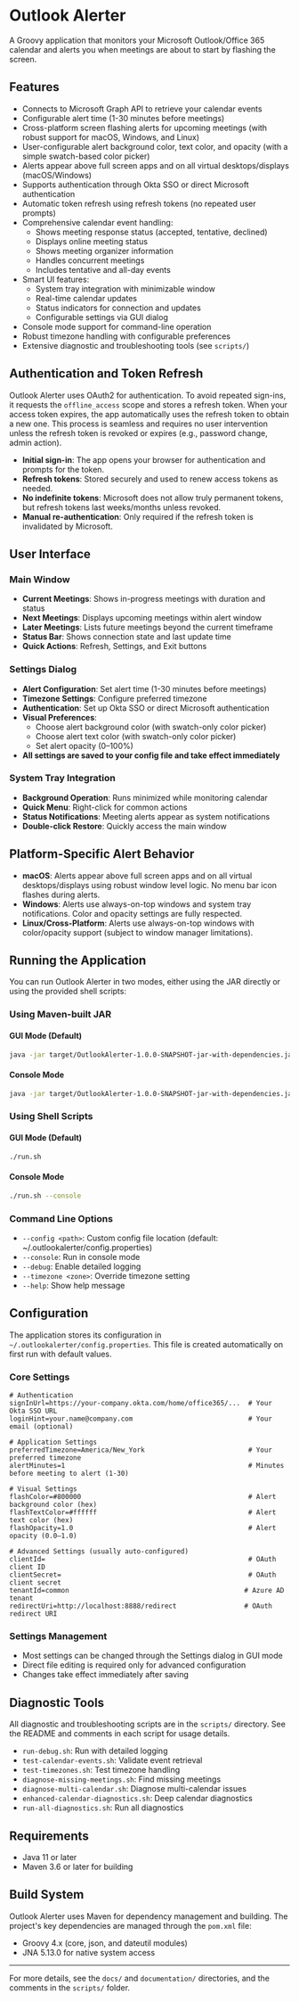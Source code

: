 # Outlook Alerter

A Groovy application that monitors your Microsoft Outlook/Office 365 calendar and alerts you when meetings are about to start by flashing the screen.

## Features

- Connects to Microsoft Graph API to retrieve your calendar events
- Configurable alert time (1-30 minutes before meetings)
- Cross-platform screen flashing alerts for upcoming meetings (with robust support for macOS, Windows, and Linux)
- User-configurable alert background color, text color, and opacity (with a simple swatch-based color picker)
- Alerts appear above full screen apps and on all virtual desktops/displays (macOS/Windows)
- Supports authentication through Okta SSO or direct Microsoft authentication
- Automatic token refresh using refresh tokens (no repeated user prompts)
- Comprehensive calendar event handling:
  - Shows meeting response status (accepted, tentative, declined)
  - Displays online meeting status
  - Shows meeting organizer information
  - Handles concurrent meetings
  - Includes tentative and all-day events
- Smart UI features:
  - System tray integration with minimizable window
  - Real-time calendar updates
  - Status indicators for connection and updates
  - Configurable settings via GUI dialog
- Console mode support for command-line operation
- Robust timezone handling with configurable preferences
- Extensive diagnostic and troubleshooting tools (see `scripts/`)

## Authentication and Token Refresh

Outlook Alerter uses OAuth2 for authentication. To avoid repeated sign-ins, it requests the `offline_access` scope and stores a refresh token. When your access token expires, the app automatically uses the refresh token to obtain a new one. This process is seamless and requires no user intervention unless the refresh token is revoked or expires (e.g., password change, admin action).

- **Initial sign-in**: The app opens your browser for authentication and prompts for the token.
- **Refresh tokens**: Stored securely and used to renew access tokens as needed.
- **No indefinite tokens**: Microsoft does not allow truly permanent tokens, but refresh tokens last weeks/months unless revoked.
- **Manual re-authentication**: Only required if the refresh token is invalidated by Microsoft.

## User Interface

### Main Window
- **Current Meetings**: Shows in-progress meetings with duration and status
- **Next Meetings**: Displays upcoming meetings within alert window
- **Later Meetings**: Lists future meetings beyond the current timeframe
- **Status Bar**: Shows connection state and last update time
- **Quick Actions**: Refresh, Settings, and Exit buttons

### Settings Dialog
- **Alert Configuration**: Set alert time (1-30 minutes before meetings)
- **Timezone Settings**: Configure preferred timezone
- **Authentication**: Set up Okta SSO or direct Microsoft authentication
- **Visual Preferences**:
  - Choose alert background color (with swatch-only color picker)
  - Choose alert text color (with swatch-only color picker)
  - Set alert opacity (0–100%)
- **All settings are saved to your config file and take effect immediately**

### System Tray Integration
- **Background Operation**: Runs minimized while monitoring calendar
- **Quick Menu**: Right-click for common actions
- **Status Notifications**: Meeting alerts appear as system notifications
- **Double-click Restore**: Quickly access the main window

## Platform-Specific Alert Behavior

- **macOS**: Alerts appear above full screen apps and on all virtual desktops/displays using robust window level logic. No menu bar icon flashes during alerts.
- **Windows**: Alerts use always-on-top windows and system tray notifications. Color and opacity settings are fully respected.
- **Linux/Cross-Platform**: Alerts use always-on-top windows with color/opacity support (subject to window manager limitations).

## Running the Application

You can run Outlook Alerter in two modes, either using the JAR directly or using the provided shell scripts:

### Using Maven-built JAR

#### GUI Mode (Default)
```zsh
java -jar target/OutlookAlerter-1.0.0-SNAPSHOT-jar-with-dependencies.jar
```

#### Console Mode
```zsh
java -jar target/OutlookAlerter-1.0.0-SNAPSHOT-jar-with-dependencies.jar --console
```

### Using Shell Scripts

#### GUI Mode (Default)
```zsh
./run.sh
```

#### Console Mode
```zsh
./run.sh --console
```

### Command Line Options
- `--config <path>`: Custom config file location (default: ~/.outlookalerter/config.properties)
- `--console`: Run in console mode
- `--debug`: Enable detailed logging
- `--timezone <zone>`: Override timezone setting
- `--help`: Show help message

## Configuration

The application stores its configuration in `~/.outlookalerter/config.properties`. This file is created automatically on first run with default values.

### Core Settings
```properties
# Authentication
signInUrl=https://your-company.okta.com/home/office365/...  # Your Okta SSO URL
loginHint=your.name@company.com                             # Your email (optional)

# Application Settings
preferredTimezone=America/New_York                          # Your preferred timezone
alertMinutes=1                                              # Minutes before meeting to alert (1-30)

# Visual Settings
flashColor=#800000                                          # Alert background color (hex)
flashTextColor=#ffffff                                      # Alert text color (hex)
flashOpacity=1.0                                            # Alert opacity (0.0–1.0)

# Advanced Settings (usually auto-configured)
clientId=                                                   # OAuth client ID
clientSecret=                                               # OAuth client secret
tenantId=common                                            # Azure AD tenant
redirectUri=http://localhost:8888/redirect                 # OAuth redirect URI
```

### Settings Management
- Most settings can be changed through the Settings dialog in GUI mode
- Direct file editing is required only for advanced configuration
- Changes take effect immediately after saving

## Diagnostic Tools

All diagnostic and troubleshooting scripts are in the `scripts/` directory. See the README and comments in each script for usage details.

- `run-debug.sh`: Run with detailed logging
- `test-calendar-events.sh`: Validate event retrieval
- `test-timezones.sh`: Test timezone handling
- `diagnose-missing-meetings.sh`: Find missing meetings
- `diagnose-multi-calendar.sh`: Diagnose multi-calendar issues
- `enhanced-calendar-diagnostics.sh`: Deep calendar diagnostics
- `run-all-diagnostics.sh`: Run all diagnostics

## Requirements

- Java 11 or later
- Maven 3.6 or later for building

## Build System

Outlook Alerter uses Maven for dependency management and building. The project's key dependencies are managed through the `pom.xml` file:
- Groovy 4.x (core, json, and dateutil modules)
- JNA 5.13.0 for native system access

---

For more details, see the `docs/` and `documentation/` directories, and the comments in the `scripts/` folder.


